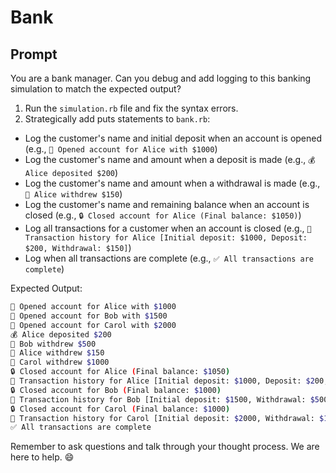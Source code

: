 # Bank

## Prompt
You are a bank manager. Can you debug and add logging to this banking simulation to match the expected output?

1. Run the `simulation.rb` file and fix the syntax errors.
2. Strategically add puts statements to `bank.rb`:
  - Log the customer's name and initial deposit when an account is opened (e.g., `📖 Opened account for Alice with $1000`)
  - Log the customer's name and amount when a deposit is made (e.g., `💰 Alice deposited $200`)
  - Log the customer's name and amount when a withdrawal is made (e.g., `💸 Alice withdrew $150`)
  - Log the customer's name and remaining balance when an account is closed (e.g., `🔒 Closed account for Alice (Final balance: $1050)`)
  - Log all transactions for a customer when an account is closed (e.g., `📜 Transaction history for Alice [Initial deposit: $1000, Deposit: $200, Withdrawal: $150]`)
  - Log when all transactions are complete (e.g., `✅ All transactions are complete`)

Expected Output:

```bash
📖 Opened account for Alice with $1000
📖 Opened account for Bob with $1500
📖 Opened account for Carol with $2000
💰 Alice deposited $200
💸 Bob withdrew $500
💸 Alice withdrew $150
💸 Carol withdrew $1000
🔒 Closed account for Alice (Final balance: $1050)
📜 Transaction history for Alice [Initial deposit: $1000, Deposit: $200, Withdrawal: $150]
🔒 Closed account for Bob (Final balance: $1000)
📜 Transaction history for Bob [Initial deposit: $1500, Withdrawal: $500]
🔒 Closed account for Carol (Final balance: $1000)
📜 Transaction history for Carol [Initial deposit: $2000, Withdrawal: $1000]
✅ All transactions are complete
```

Remember to ask questions and talk through your thought process. We are here to help. 😄
